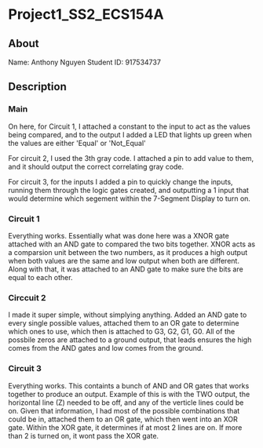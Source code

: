 # Project1_SS2_ECS154A

## About
Name: Anthony Nguyen
Student ID: 917534737

## Description

### Main
On here, for Circuit 1, I attached a constant to the input to act as the values being compared, and to the output I added a LED that lights up green when the values are either 'Equal' or 'Not_Equal'

For circuit 2, I used the 3th gray code. I attached a pin to add value to them, and it should output the correct correlating gray code. 


For circuit 3, for the inputs I added a pin to quickly change the inputs, running them through the logic gates created, and outputting a 1 input that would determine which segement within the 7-Segment Display to turn on.


### Circuit 1
Everything works. Essentially what was done here was a XNOR gate attached with an AND gate to compared the two bits together. XNOR acts as a comparsion unit between the two numbers, as it produces a high output when both values are the same and low output when both are different. Along with that, it was attached to an AND gate to make sure the bits are equal to each other. 

### Circcuit 2 
I made it super simple, without simplying anything. Added an AND gate to every single possible values, attached them to an OR gate to determine which ones to use, which then is attached to G3, G2, G1, G0. All of the possbile zeros are attached to a ground output, that leads ensures the high comes from the AND gates and low comes from the ground. 

### Circuit 3 
Everything works. This containts a bunch of AND and OR gates that works together to produce an output. Example of this is with the TWO output, the horizontal line (Z) needed to be off, and any of the verticle lines could be on. Given that information, I had most of the possible combinations that could be in, attached them to an OR gate, which then went into an XOR gate. Within the XOR gate, it determines if at most 2 lines are on. If more than 2 is turned on, it wont pass the XOR gate. 